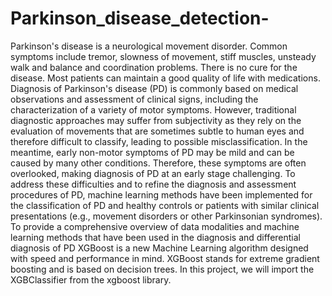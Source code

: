 # Parkinson_disease_detection-


Parkinson's disease is a neurological movement disorder. Common symptoms include tremor, slowness of movement, stiff muscles, unsteady walk and balance and coordination problems. There is no cure for the disease. Most patients can maintain a good quality of life with medications.
Diagnosis of Parkinson's disease (PD) is commonly based on medical observations and assessment of clinical signs, including the characterization of a variety of motor symptoms. However, traditional diagnostic approaches may suffer from subjectivity as they rely on the evaluation of movements that are sometimes subtle to human eyes and therefore difficult to classify, leading to possible misclassification. In the meantime, early non-motor symptoms of PD may be mild and can be caused by many other conditions.
Therefore, these symptoms are often overlooked, making diagnosis of PD at an early stage challenging. To address these difficulties and to refine the diagnosis and assessment procedures of PD, machine learning methods have been implemented for the classification of PD and healthy controls or patients with similar clinical presentations (e.g., movement disorders or other Parkinsonian syndromes).
To provide a comprehensive overview of data modalities and machine learning methods that have been used in the diagnosis and differential diagnosis of PD
XGBoost is a new Machine Learning algorithm designed with speed and performance in mind. XGBoost stands for extreme gradient boosting and is based on decision trees. In this project, we will import the XGBClassifier from the xgboost library.
